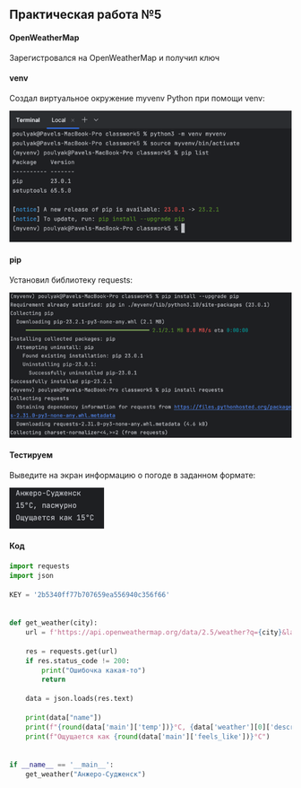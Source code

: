 ## Практическая работа №5
#### OpenWeatherMap
Зарегистровался на OpenWeatherMap и получил ключ

#### venv
Создал виртуальное окружение myvenv Python при помощи venv:

![](img.png)

#### pip
Установил библиотеку requests:

![](img_1.png)

#### Тестируем
Выведите на экран информацию о погоде в заданном формате:

![](img_3.png)


#### Код 
```python
import requests
import json

KEY = '2b5340ff77b707659ea556940c356f66'


def get_weather(city):
    url = f'https://api.openweathermap.org/data/2.5/weather?q={city}&lang=ru&units=metric&APPID={KEY}'

    res = requests.get(url)
    if res.status_code != 200:
        print("Ошибочка какая-то")
        return

    data = json.loads(res.text)

    print(data["name"])
    print(f"{round(data['main']['temp'])}°C, {data['weather'][0]['description']}");
    print(f"Ощущается как {round(data['main']['feels_like'])}°C")


if __name__ == '__main__':
    get_weather("Анжеро-Судженск")

```